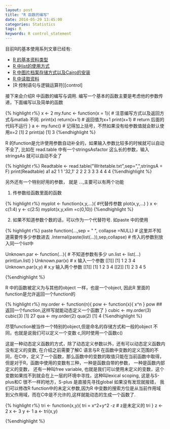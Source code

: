 ```yaml
---
layout: post
title: "R 函数的编写"
date: 2014-05-29 13:45:00
categories: Statistics
tags: R 
keywords: R control_statement
---
```


目前R的基本使用系列文章已经有:

* [R 的基本资料类型][data] 
* [R 中list的使用方式][list]
* [R 中图片档案存储方式以及Cairo的安装][Cair]
* [R 中读取资料][read]
* [R 控制语句与逻辑运算符][control]

接下来会介绍R 中函数的编写与调用. 编写一个基本的函数主要是考虑他的参数传递，下面编写以及简单的函数

{% highlight r%}
x <- 2
my.func <- function(x = 1){ # 注意编写方式以及返回方式与matlab 不同.
    print(x)
    return(x+1) # 返回值为x+1
    print(x+1) # return 后面的代码不运行
}
a <- my.func() # 记得加上括号，不然如果没有给参数值就会默认使用x=2
[1] 2
print(a)
[1] 3
{%endhighlight %}

R 的function是允许使用参数自动补全的，如果输入参数比较多的时候就可以自动不全了, 比如在 read.table 中有一个stringsAsfactor 这么长的参数，输入stringsAs 就可以自动不全了

{% highlight r%}
Readtable <- read.table("Writetable.txt",sep=",",stringsA = F)
print(Readtable)
    a1    a2
1   1    '32,1'
2   2     2
3   3     3
4   4     4
{%endhighlight %}

另外还有一个特别好用的参数， 就是 ...,主要可以有两个功能

1. 传参数给函数里面的函数

{% highlight r%}
myplot <- function(x,y,...){  #代替传参数
        plot(x,y,...)
}
x <- c(1:4)
y <- c(2:5)
myplot(x,y,xlim =c(0,10))
{%endhighlight %}

2. 如果不知道参数个数的话，可以作为一个代替符号. 如paste 中的使用

{% highlight r%}
paste 
function(...,sep = " ", collapse =NULL) # 这里并不知道需要传多少参数进去
.Internal(paste(list(...)),sep,collapse)  # 传入的参数别放入同一个list中

Unknown.par <- function(...){ # 不知道参数有多少
        un.list <- list(...)
                print(un.list)
}
Unknown.par(x) # x 输入一个参数
[[1]]
[1] 1 2 3 4
Unknown.par(x,y) # x,y 输入两个参数
[[1]]
[1] 1 2 3 4
[[2]]
[1] 2 3 4 5

{%endhighlight %}

R 中的函数被定义为与其他的object 一样，也是一个object, 因此R 里面的function是允许返回一个function的

{% highlight r%}
my.order <- function(n){
    pow <- function(x){
        x^n
    }
    pow  ## 返回一个function,这样写就能动态定义一个函数了
}
cubic <- my.order(3)
cubic(3)
[1] 27
qua <- my.order(2)
qua(2)
[1] 4
{%endhighlight %}

尽管function被当作一个特别的object,但是命名的存储方式和一般的object 不同，也就是说我们可以定义一个变数 c,同时使用一个函数c()


这是一种动态定义函数的方式，除了动态定义参数以外，还有可以动态定义函数内没有定义的变数, 在介绍之前需要了解C 语言与R 在函数中变数的定义范围的不同，在C中，定义了一个函数，那么函数中的变数的取值只能在当前函数中取得，但是对于R，函数中使用的变数有三种，一种是函数自带的参数， 一种是函数内部定义的变数， 还有一种叫free variable, 也就是我们可以使用未定义的变数，这个变数如果找不到就会在上一层的环境中寻找，这种叫lexical scoping, 这是与S-plus和C 很不一样的地方，S-plus 是直接先寻找global 如果没有发现就报错， 我们可以修改R function中的未定义参数,因为R 中变数的搜索方位是从当前作用域到父作用域，而在C中是不允许的,这样就能动态的生成一个函数了.

{% highlight r%}
tri <- function(x,y){
        tri = x^2+y^2 -z  # z是未定义的
                tri
}
z <- 2
x <- 3
y <- 1
a <- tri(x,y)

{%endhighlight %}

[data]: http://blog.xjchen.net/statistics/2014/05/20/R-datatype/
[list]: http://blog.xjchen.net/statistics/2014/05/24/subsetting-and-list/
[Cair]: http://blog.xjchen.net/statistics/2014/05/25/Install-Cairo/
[read]: http://blog.xjchen.net/statistics/2014/05/27/Read-and-write/
[read]: http://blog.xjchen.net/statistics/2014/05/29/control
